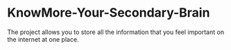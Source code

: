 # KnowMore-Your-Secondary-Brain
The project allows you to store all the information that you feel important on the internet at one place.
